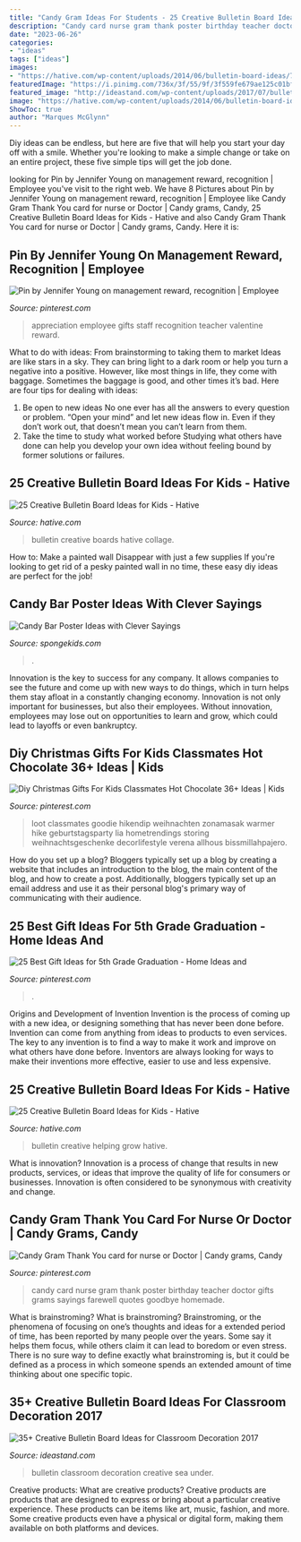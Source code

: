 ```yaml
---
title: "Candy Gram Ideas For Students - 25 Creative Bulletin Board Ideas For Kids"
description: "Candy card nurse gram thank poster birthday teacher doctor gifts grams sayings farewell quotes goodbye homemade"
date: "2023-06-26"
categories:
- "ideas"
tags: ["ideas"]
images:
- "https://hative.com/wp-content/uploads/2014/06/bulletin-board-ideas/7-helping-people-grow-board-idea.jpg"
featuredImage: "https://i.pinimg.com/736x/3f/55/9f/3f559fe679ae125c01bfd6dc8cd73331.jpg"
featured_image: "http://ideastand.com/wp-content/uploads/2017/07/bulletin-board/6-bulletin-board-ideas-for-classroom.jpg"
image: "https://hative.com/wp-content/uploads/2014/06/bulletin-board-ideas/7-helping-people-grow-board-idea.jpg"
ShowToc: true
author: "Marques McGlynn"
---
```



Diy ideas can be endless, but here are five that will help you start your day off with a smile. Whether you're looking to make a simple change or take on an entire project, these five simple tips will get the job done.

	

		
looking for Pin by Jennifer Young on management reward, recognition | Employee you've visit to the right web. We have 8 Pictures about Pin by Jennifer Young on management reward, recognition | Employee like Candy Gram Thank You card for nurse or Doctor | Candy grams, Candy, 25 Creative Bulletin Board Ideas for Kids - Hative and also Candy Gram Thank You card for nurse or Doctor | Candy grams, Candy. Here it is:
		
    
## Pin By Jennifer Young On Management Reward, Recognition | Employee

<img loading=lazy src="https://i.pinimg.com/736x/3f/55/9f/3f559fe679ae125c01bfd6dc8cd73331.jpg" onerror="this.onerror=null;this.src='https://tse1.mm.bing.net/th?id=OIP.r3gkS7ohTk_MOQatDt2T2gHaNK&amp;pid=15.1';" alt="Pin by Jennifer Young on management reward, recognition | Employee">

_Source: pinterest.com_

>appreciation employee gifts staff recognition teacher valentine reward. 

	

What to do with ideas: From brainstorming to taking them to market
Ideas are like stars in a sky. They can bring light to a dark room or help you turn a negative into a positive. However, like most things in life, they come with baggage. Sometimes the baggage is good, and other times it’s bad. Here are four tips for dealing with ideas:
1. Be open to new ideas 
No one ever has all the answers to every question or problem. “Open your mind” and let new ideas flow in. Even if they don’t work out, that doesn’t mean you can’t learn from them. 
2. Take the time to study what worked before 
Studying what others have done can help you develop your own idea without feeling bound by former solutions or failures.

    
## 25 Creative Bulletin Board Ideas For Kids - Hative

<img loading=lazy src="https://hative.com/wp-content/uploads/2014/06/bulletin-board-ideas-collage.jpg" onerror="this.onerror=null;this.src='https://tse4.mm.bing.net/th?id=OIP.ye0d3kTLx052ofL8Z0Hz1AHaGL&amp;pid=15.1';" alt="25 Creative Bulletin Board Ideas for Kids - Hative">

_Source: hative.com_

>bulletin creative boards hative collage. 

	

How to: Make a painted wall Disappear with just a few supplies
If you're looking to get rid of a pesky painted wall in no time, these easy diy ideas are perfect for the job!

    
## Candy Bar Poster Ideas With Clever Sayings

<img loading=lazy src="https://spongekids.com/wp-content/uploads/2015/01/candy-bar-sayings/8-candy-bar-saying-ideas.jpg" onerror="this.onerror=null;this.src='https://tse2.mm.bing.net/th?id=OIP.ZCQ7LAyHzLc_TkZApETBdwHaJ4&amp;pid=15.1';" alt="Candy Bar Poster Ideas with Clever Sayings">

_Source: spongekids.com_

>. 

	

Innovation is the key to success for any company. It allows companies to see the future and come up with new ways to do things, which in turn helps them stay afloat in a constantly changing economy. Innovation is not only important for businesses, but also their employees. Without innovation, employees may lose out on opportunities to learn and grow, which could lead to layoffs or even bankruptcy.

    
## Diy Christmas Gifts For Kids Classmates Hot Chocolate 36+ Ideas | Kids

<img loading=lazy src="https://i.pinimg.com/originals/85/0f/d7/850fd7cfcc46f5b283cb75a69036c498.png" onerror="this.onerror=null;this.src='https://tse1.mm.bing.net/th?id=OIP.GAML2z2cVnU1PFr1iYgxXAAAAA&amp;pid=15.1';" alt="Diy Christmas Gifts For Kids Classmates Hot Chocolate 36+ Ideas | Kids">

_Source: pinterest.com_

>loot classmates goodie hikendip weihnachten zonamasak warmer hike geburtstagsparty lia hometrendings storing weihnachtsgeschenke decorlifestyle verena allhous bissmillahpajero. 

	

How do you set up a blog?
Bloggers typically set up a blog by creating a website that includes an introduction to the blog, the main content of the blog, and how to create a post. Additionally, bloggers typically set up an email address and use it as their personal blog's primary way of communicating with their audience.

    
## 25 Best Gift Ideas For 5th Grade Graduation - Home Ideas And

<img loading=lazy src="https://i.pinimg.com/736x/85/a8/fe/85a8fe25ffc37f601beb4fb10efdd493.jpg" onerror="this.onerror=null;this.src='https://tse2.mm.bing.net/th?id=OIP.j7LqS6v_3IY3hmf-l6OckwHaEx&amp;pid=15.1';" alt="25 Best Gift Ideas for 5th Grade Graduation - Home Ideas and">

_Source: pinterest.com_

>. 

	

Origins and Development of Invention
Invention is the process of coming up with a new idea, or designing something that has never been done before. Invention can come from anything from ideas to products to even services. The key to any invention is to find a way to make it work and improve on what others have done before. Inventors are always looking for ways to make their inventions more effective, easier to use and less expensive.

    
## 25 Creative Bulletin Board Ideas For Kids - Hative

<img loading=lazy src="https://hative.com/wp-content/uploads/2014/06/bulletin-board-ideas/7-helping-people-grow-board-idea.jpg" onerror="this.onerror=null;this.src='https://tse4.mm.bing.net/th?id=OIP.VfAem0wR16Mq2QEeNGtxcgHaJc&amp;pid=15.1';" alt="25 Creative Bulletin Board Ideas for Kids - Hative">

_Source: hative.com_

>bulletin creative helping grow hative. 

	

What is innovation?
Innovation is a process of change that results in new products, services, or ideas that improve the quality of life for consumers or businesses. Innovation is often considered to be synonymous with creativity and change.

    
## Candy Gram Thank You Card For Nurse Or Doctor | Candy Grams, Candy

<img loading=lazy src="https://i.pinimg.com/736x/bc/ec/e7/bcece78c5b8cdafa225894555abb2602.jpg" onerror="this.onerror=null;this.src='https://tse2.mm.bing.net/th?id=OIP.VU5VEq_XyBOyPNiPDDDJRwHaJ3&amp;pid=15.1';" alt="Candy Gram Thank You card for nurse or Doctor | Candy grams, Candy">

_Source: pinterest.com_

>candy card nurse gram thank poster birthday teacher doctor gifts grams sayings farewell quotes goodbye homemade. 

	

What is brainstroming?
What is brainstroming? Brainstroming, or the phenomena of focusing on one’s thoughts and ideas for a extended period of time, has been reported by many people over the years. Some say it helps them focus, while others claim it can lead to boredom or even stress. There is no sure way to define exactly what brainstroming is, but it could be defined as a process in which someone spends an extended amount of time thinking about one specific topic.

    
## 35+ Creative Bulletin Board Ideas For Classroom Decoration 2017

<img loading=lazy src="http://ideastand.com/wp-content/uploads/2017/07/bulletin-board/6-bulletin-board-ideas-for-classroom.jpg" onerror="this.onerror=null;this.src='https://tse1.mm.bing.net/th?id=OIP.BlDlxdp89JE_2hynrD3UqQHaJ4&amp;pid=15.1';" alt="35+ Creative Bulletin Board Ideas for Classroom Decoration 2017">

_Source: ideastand.com_

>bulletin classroom decoration creative sea under. 

	

Creative products: What are creative products?
Creative products are products that are designed to express or bring about a particular creative experience. These products can be items like art, music, fashion, and more. Some creative products even have a physical or digital form, making them available on both platforms and devices.

